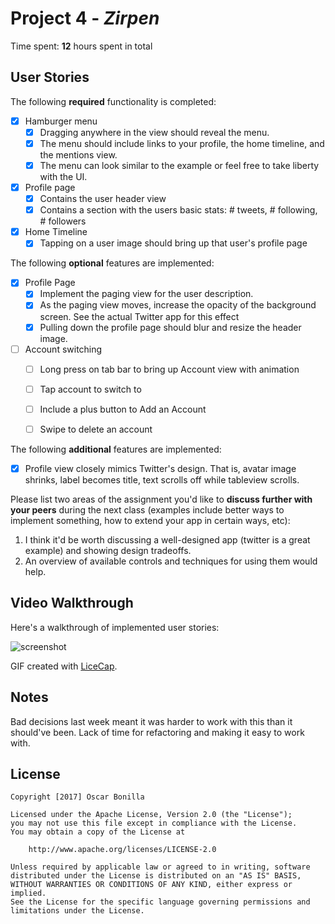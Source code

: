 # Project 4 - *Zirpen*

Time spent: **12** hours spent in total

## User Stories

The following **required** functionality is completed:

- [x] Hamburger menu
   - [x] Dragging anywhere in the view should reveal the menu.
   - [x] The menu should include links to your profile, the home timeline, and the mentions view.
   - [x] The menu can look similar to the example or feel free to take liberty with the UI.
- [x] Profile page
   - [x] Contains the user header view
   - [x] Contains a section with the users basic stats: # tweets, # following, # followers
- [x] Home Timeline
   - [x] Tapping on a user image should bring up that user's profile page

The following **optional** features are implemented:

- [x] Profile Page
   - [x] Implement the paging view for the user description.
   - [x] As the paging view moves, increase the opacity of the background screen. See the actual Twitter app for this effect
   - [x] Pulling down the profile page should blur and resize the header image.
- [ ] Account switching
   - [ ] Long press on tab bar to bring up Account view with animation
   - [ ] Tap account to switch to
   - [ ] Include a plus button to Add an Account
   - [ ] Swipe to delete an account


The following **additional** features are implemented:

- [x] Profile view closely mimics Twitter's design. That is, avatar
  image shrinks, label becomes title, text scrolls off while tableview
  scrolls.

Please list two areas of the assignment you'd like to **discuss
further with your peers** during the next class (examples include
better ways to implement something, how to extend your app in certain
ways, etc):

  1. I think it'd be worth discussing a well-designed app (twitter is a great example) and showing design tradeoffs.
  2. An overview of available controls and techniques for using them would help.


## Video Walkthrough

Here's a walkthrough of implemented user stories:

 ![screenshot](/images/Zirpen-2.gif?raw=true "Screenshot of Zirpen")

GIF created with [LiceCap](http://www.cockos.com/licecap/).

## Notes

Bad decisions last week meant it was harder to work with this than it
should've been. Lack of time for refactoring and making it easy to
work with.

## License

    Copyright [2017] Oscar Bonilla

    Licensed under the Apache License, Version 2.0 (the "License");
    you may not use this file except in compliance with the License.
    You may obtain a copy of the License at

        http://www.apache.org/licenses/LICENSE-2.0

    Unless required by applicable law or agreed to in writing, software
    distributed under the License is distributed on an "AS IS" BASIS,
    WITHOUT WARRANTIES OR CONDITIONS OF ANY KIND, either express or implied.
    See the License for the specific language governing permissions and
    limitations under the License.
